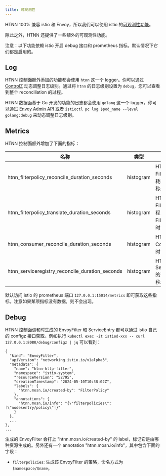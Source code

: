 ```yaml
---
title: 可观测性
---
```


HTNN 100% 兼容 istio 和 Envoy，所以我们可以使用 istio 的[可观测性功能](https://istio.io/latest/docs/concepts/observability/)。

除此之外，HTNN 还提供了一些额外的可观测性功能。

注意：以下功能依赖 istio 开启 debug 接口和 prometheus 指标。默认情况下它们都是启用的。

## Log

HTNN 控制面额外添加的功能都会使用 `htnn` 这一个 logger。你可以通过 [ControlZ](https://istio.io/latest/docs/ops/diagnostic-tools/controlz/) 动态调整日志级别。通过将 `htnn` 的日志级别设置为 `debug`，您可以查看到整个 reconciliation 的过程。

HTNN 数据面基于 Go 开发的功能的日志都会使用 `golang` 这一个 logger。你可以通过 [Envoy Admin API](https://www.envoyproxy.io/docs/envoy/latest/operations/admin#post--logging) 或者 `istioctl pc log $pod_name --level golang:debug` 来动态调整日志级别。

## Metrics

HTNN 控制面额外增加了下面的指标：

| 名称                                            | 类型      | 说明                                                        |
|-------------------------------------------------|-----------|-------------------------------------------------------------|
| htnn_filterpolicy_reconcile_duration_seconds    | histogram | HTNN 调和 FilterPolicy 的耗时，单位为秒。                   |
| htnn_filterpolicy_translate_duration_seconds    | histogram | HTNN 调和 FilterPolicy 过程中花在翻译 FilterPolicy 的时间。 |
| htnn_consumer_reconcile_duration_seconds        | histogram | HTNN 调和 Consumer 的耗时，单位为秒。                       |
| htnn_serviceregistry_reconcile_duration_seconds | histogram | HTNN 调和 ServiceRegistry 的耗时，单位为秒。                |

默认访问 istio 的 prometheus 端口 `127.0.0.1:15014/metrics` 即可获取这些指标。注意如果某项指标没有数据，则不会出现。

## Debug

HTNN 控制面调和时生成的 EnvoyFilter 和 ServiceEntry 都可以通过 istio 自己的 configz 接口获取。例如执行 `kubectl exec -it istiod-xxx -- curl 127.0.0.1:8080/debug/configz | jq` 可以看到：

```
{
  "kind": "EnvoyFilter",
  "apiVersion": "networking.istio.io/v1alpha3",
  "metadata": {
    "name": "htnn-http-filter",
    "namespace": "istio-system",
    "resourceVersion": "52795",
    "creationTimestamp": "2024-05-10T10:38:02Z",
    "labels": {
      "htnn.mosn.io/created-by": "FilterPolicy"
    },
    "annotations": {
      "htnn.mosn.io/info": "{\"filterpolicies\":[\"nodesentry/policy\"]}"
    }
  },
  ...
},
...
```

生成的 EnvoyFilter 会打上 "htnn.mosn.io/created-by" 的 label，标记它是由哪种资源生成的。另外还有一个 annotation "htnn.mosn.io/info"，其中包含下面的字段：

* `filterpolicies`: 生成该 EnvoyFilter 的策略，命名方式为 `$namespace/$name`。
